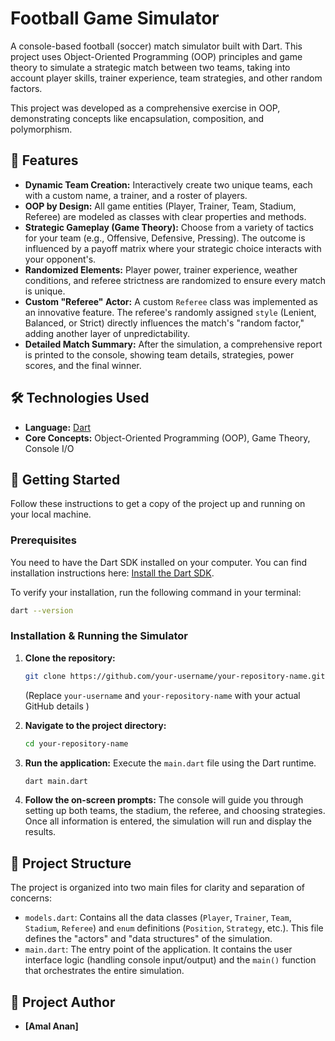 # Football Game Simulator

A console-based football (soccer) match simulator built with Dart. This project uses Object-Oriented Programming (OOP) principles and game theory to simulate a strategic match between two teams, taking into account player skills, trainer experience, team strategies, and other random factors.

This project was developed as a comprehensive exercise in OOP, demonstrating concepts like encapsulation, composition, and polymorphism.


## 🌟 Features

*   **Dynamic Team Creation:** Interactively create two unique teams, each with a custom name, a trainer, and a roster of players.
*   **OOP by Design:** All game entities (Player, Trainer, Team, Stadium, Referee) are modeled as classes with clear properties and methods.
*   **Strategic Gameplay (Game Theory):** Choose from a variety of tactics for your team (e.g., Offensive, Defensive, Pressing). The outcome is influenced by a payoff matrix where your strategic choice interacts with your opponent's.
*   **Randomized Elements:** Player power, trainer experience, weather conditions, and referee strictness are randomized to ensure every match is unique.
*   **Custom "Referee" Actor:** A custom `Referee` class was implemented as an innovative feature. The referee's randomly assigned `style` (Lenient, Balanced, or Strict) directly influences the match's "random factor," adding another layer of unpredictability.
*   **Detailed Match Summary:** After the simulation, a comprehensive report is printed to the console, showing team details, strategies, power scores, and the final winner.

## 🛠️ Technologies Used

*   **Language:** [Dart](https://dart.dev/ )
*   **Core Concepts:** Object-Oriented Programming (OOP), Game Theory, Console I/O

## 🚀 Getting Started

Follow these instructions to get a copy of the project up and running on your local machine.

### Prerequisites

You need to have the Dart SDK installed on your computer. You can find installation instructions here: [Install the Dart SDK](https://dart.dev/get-dart ).

To verify your installation, run the following command in your terminal:
```sh
dart --version
```

### Installation & Running the Simulator

1.  **Clone the repository:**
    ```sh
    git clone https://github.com/your-username/your-repository-name.git
    ```
    (Replace `your-username` and `your-repository-name` with your actual GitHub details )

2.  **Navigate to the project directory:**
    ```sh
    cd your-repository-name
    ```

3.  **Run the application:**
    Execute the `main.dart` file using the Dart runtime.
    ```sh
    dart main.dart
    ```

4.  **Follow the on-screen prompts:**
    The console will guide you through setting up both teams, the stadium, the referee, and choosing strategies. Once all information is entered, the simulation will run and display the results.

## 📂 Project Structure

The project is organized into two main files for clarity and separation of concerns:

*   `models.dart`: Contains all the data classes (`Player`, `Trainer`, `Team`, `Stadium`, `Referee`) and `enum` definitions (`Position`, `Strategy`, etc.). This file defines the "actors" and "data structures" of the simulation.
*   `main.dart`: The entry point of the application. It contains the user interface logic (handling console input/output) and the `main()` function that orchestrates the entire simulation.

## 📝 Project Author

*   **[Amal Anan]** 

